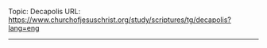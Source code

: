 Topic: Decapolis
URL: https://www.churchofjesuschrist.org/study/scriptures/tg/decapolis?lang=eng

---

